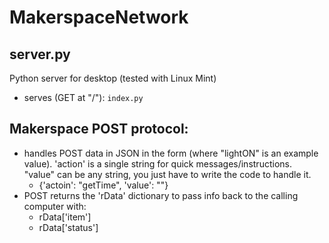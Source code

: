 # MakerspaceNetwork

## server.py
Python server for desktop (tested with Linux Mint)
* serves (GET at "/"): ```index.py```

## Makerspace POST protocol:
* handles POST data in JSON in the form (where "lightON" is an example value).  'action' is a single string for quick messages/instructions. "value" can be any string, you just have to write the code to handle it.
    * {'actoin': "getTime", 'value': ""}
* POST returns the 'rData' dictionary to pass info back to the calling computer with:
    * rData['item']
    * rData['status']
